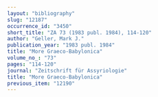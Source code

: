 ```yaml
---
layout: "bibliography"
slug: "12187"
occurrence_id: "3450"
short_title: "ZA 73 (1983 publ. 1984), 114-120"
author: "Geller, Mark J."
publication_year: "1983 publ. 1984"
title: "More Graeco-Babylonica"
volume_no_: "73"
pages: "114-120"
journal: "Zeitschrift für Assyriologie"
title: "More Graeco-Babylonica"
previous_item: "12190"
---
```

